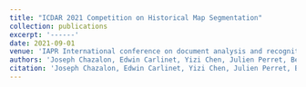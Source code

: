 ```yaml
---
title: "ICDAR 2021 Competition on Historical Map Segmentation"
collection: publications
excerpt: '------'
date: 2021-09-01
venue: 'IAPR International conference on document analysis and recognition'
authors: 'Joseph Chazalon, Edwin Carlinet, Yizi Chen, Julien Perret, Bertrand Duménieu, Clément Mallet, Thierry Géraud, Vincent Nguyen, Nam Nguyen, Josef Baloun, Ladislav Lenc, Pavel Král'
citation: 'Joseph Chazalon, Edwin Carlinet, Yizi Chen, Julien Perret, Bertrand Duménieu, Clément Mallet, Thierry Géraud, Vincent Nguyen, Nam Nguyen, Josef Baloun, Ladislav Lenc, Pavel Král. ICDAR 2021 Competition on Historical Map Segmentation. (2021) <i> IAPR International conference on document analysis and recognition</i>. <b>(CORE : rank A)</b>'
---
```


